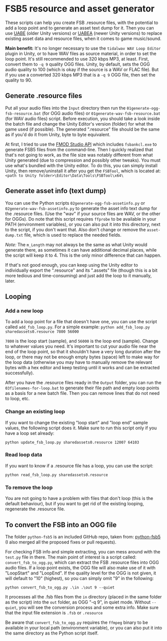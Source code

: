 # FSB5 resource and asset generator
These scripts can help you create FSB .resource files, with the potential to add a loop point and to generate an asset text dump for it. Then you can use [UABE](https://github.com/SeriousCache/UABE) (older Unity versions) or [UABEA](https://github.com/nesrak1/UABEA) (newer Unity versions) to replace existing asset data and resource files, when it comes to game music/sound.

**Main benefit:** It's no longer necessary to use the `tidalwav WAV Loop Editor` plugin in Unity, or to have WAV files as source material, in order to set the loop point. It's still recommended to use 320 kbps MP3, at least. First, convert them to `-q 9` quality OGG files. Unity, by default, sets the OGG audio quality to 100 (which is okay if the source is a WAV or FLAC file). But if you use a converted 320 kbps MP3 that is a `-q 9` OGG file, then set the quality to 90.

## Generate .resource files

Put all your audio files into the `Input` directory then run the `01generate-ogg-fsb-resource.bat` (for OGG audio files) or `01generate-wav-fsb-resource.bat` (for WAV audio files) script. Before execution, you should take a look inside the batch file and change the Unity Editor's version (folder) for what the game used (if possible). The generated ".resource" file should be the same as if you'd do it from Unity, byte to byte equivalent.

At first, I tried to use the [FMOD Studio API](https://www.fmod.com/download) which includes `fsbankcl.exe` to generate FSB5 files from the command-line. Then I quickly realized that that's not going to work, as the file size was notably different from what Unity generated (due to compression and possibly other tweaks). You must use what's bundled with the Unity editor. To do this, you can simply install Unity, then remove/uninstall it after you get the `FSBTool`, which is located at: `<path to Unity folder>\Editor\Data\Tools\FSBTool\x64\`

## Generate asset info (text dump)

You can use the Python scripts `02generate-ogg-fsb-assetinfo.py` or `02generate-wav-fsb-assetinfo.py` to generate the asset info text dump for the .resource files. (Use the "wav" if your source files are WAV, or the other for OGGs). Do note that this script requires `ffprobe` to be available in your PATH (environment variables), or you can also put it into this directory, next to the script, if you don't want that. Also don't change or remove the `asset-dump.txt` file, which is used to replace the needed fields.

*Note:* The `m_Length` may not always be the same as what Unity would generate there, as sometimes it can have additional decimal places, while the script will keep it to 4. This is the only minor difference that can happen.

If that's not good enough, you can keep using the Unity editor to individually export the ".resource" and its ".assets" file (though this is a bit more tedious and time-consuming) and just add the loop to it manually, later.

## Looping

### Add a new loop

To add a loop point for a file that doesn't have one, you can use the script called `add_fsb_loop.py`.
For a simple example: `python add_fsb_loop.py sharedassets0.resource 7800 56000`

`7800` is the loop start (sample), and `56000` is the loop end (sample). Change to whatever values you need. It's important to cut your audio file near the end of the loop point, so that it shouldn't have a very long duration after the loop, or there may not be enough empty bytes (space) left to make way for the loop data (otherwise you may have to manually remove the relevant bytes with a hex editor and keep testing until it works and can be extracted successfully).

After you have the .resource files ready in the `Output` folder, you can run the `03filenames-for-loop.bat` to generate their file path and empty loop points as a basis for a new batch file. Then you can remove lines that do not need to loop, etc.

### Change an existing loop

If you want to change the existing "loop start" and "loop end" sample values, the following script does it. Make sure to run this script only if you have a loop set already:

`python update_fsb_loop.py sharedassets0.resource 12007 64103`

### Read loop data

If you want to know if a .resource file has a loop, you can use the script:

`python read_fsb_loop.py sharedassets0.resource`

### To remove the loop

You are not going to have a problem with files that don't loop (this is the default behaviour), but if you want to get rid of the existing looping, regenerate the .resource file.

## To convert the FSB into an OGG file

The folder `python-fsb5` is an included GitHub repo, taken from: [python-fsb5](https://github.com/HearthSim/python-fsb5) (I also merged all the proposed fixes or pull requests).

For checking FSB info and simple extracting, you can mess around with the `test.py` file in there. The main point of interest is a script called: `convert_fsb_to_ogg.py`, which can extract the FSB .resource files into OGG audio files. If a loop point exists, the OGG file will also make use of it with "LoopStart" and "LoopEnd". If the quality level for the OGG is not given, it will default to "10" (highest), so you can simply omit "9" in the following:

`python convert_fsb_to_ogg.py .\in .\out 9 --quiet`

It processes all the .fsb files from the `in` directory (placed in the same folder as the script) into the `out` folder, as OGG "-q 9", in quiet mode. Without `--quiet`, you will see the conversion process and some extra info. Make sure that the input file extension is `.fsb` or `.resource`

Be aware that `convert_fsb_to_ogg.py` requires the `ffmpeg` binary to be available in your local path (environment variable), or you can also put it into the same directory as the Python script itself.
